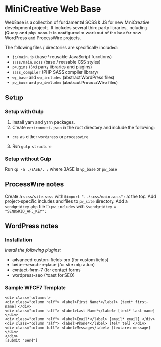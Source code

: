 # MiniCreative Web Base

WebBase is a collection of fundamental SCSS & JS for new MiniCreative development projects. It includes several third party libraries, including jQuery and php-sass. It is configured to work out of the box for new WordPress and ProcessWire projects.

The following files / directories are specifically included:
* `js/main.js` (base / reusable JavaScript functions)
* `scss/main.scss` (base / reusable CSS styles)
* `plugins` (3rd party libraries and plugins)
* `sass_compiler` (PHP SASS compiler library)
* `wp_base` and `wp_includes` (abstract WordPress files)
* `pw_base` and `pw_includes` (abstract ProcessWire files)

## Setup

### Setup with Gulp
1. Install yarn and yarn packages.  
2. Create `environment.json` in the root directory and include the following:
* `cms` as either `wordpress` or `processwire`
3. Run `gulp structure`

### Setup without Gulp
Run `cp -a ./BASE/. /` where BASE is `wp_base` or `pw_base`

## ProcessWire notes

Create a `scss/site.scss` with `@import "../scss/main.scss";` at the top.
Add project-specific includes and files to `pw_site` directory.
Add a `sendgridkey.php` file to `pw_includes` with `$sendgridkey = "SENDGRID_API_KEY";`

## WordPress notes

### Installation

*Install the following plugins:*  
* advanced-custom-fields-pro (for custom fields)
* better-search-replace (for site migration)
* contact-form-7 (for contact forms)
* wordpress-seo (Yoast for SEO)

### Sample WPCF7 Template
```
<div class="columns">
<div class="column half"> <label>First Name*</label> [text* first-name] </div>
<div class="column half"> <label>Last Name*</label> [text* last-name] </div>
<div class="column half"> <label>Email*</label> [email* email] </div>
<div class="column half"> <label>Phone*</label> [tel* tel] </div>
<div class="column full"> <label>Message</label> [textarea message] </div>
</div>
[submit "Send"]
```